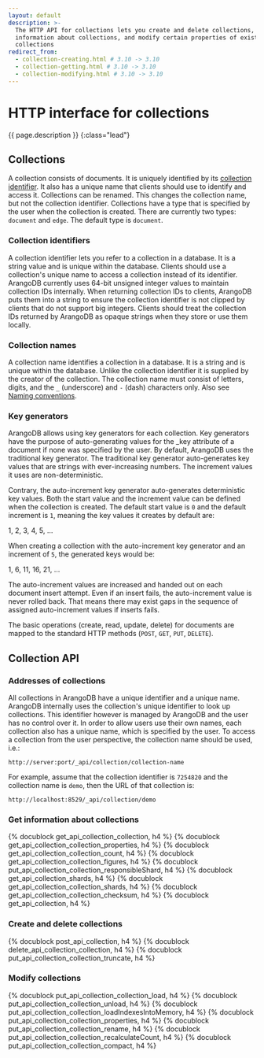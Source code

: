 ```yaml
---
layout: default
description: >-
  The HTTP API for collections lets you create and delete collections, get
  information about collections, and modify certain properties of existing
  collections
redirect_from:
  - collection-creating.html # 3.10 -> 3.10
  - collection-getting.html # 3.10 -> 3.10
  - collection-modifying.html # 3.10 -> 3.10
---
```

# HTTP interface for collections

{{ page.description }}
{:class="lead"}

## Collections

A collection consists of documents. It is uniquely identified by its
[collection identifier](../appendix-glossary.html#collection-identifier).
It also has a unique name that clients should use to identify and access it.
Collections can be renamed. This changes the collection name, but not the
collection identifier.
Collections have a type that is specified by the user when the collection
is created. There are currently two types: `document` and `edge`. The default
type is `document`.

### Collection identifiers

A collection identifier lets you refer to a collection in a database.
It is a string value and is unique within the database. Clients should use
a collection's unique name to access a collection instead of its identifier.
ArangoDB currently uses 64-bit unsigned integer values to maintain
collection IDs internally. When returning collection IDs to clients,
ArangoDB puts them into a string to ensure the collection identifier is not
clipped by clients that do not support big integers. Clients should treat
the collection IDs returned by ArangoDB as opaque strings when they store
or use them locally.

### Collection names

A collection name identifies a collection in a database. It is a string
and is unique within the database. Unlike the collection identifier it is
supplied by the creator of the collection. The collection name must consist
of letters, digits, and the `_` (underscore) and `-` (dash) characters only.
Also see [Naming conventions](../data-modeling-naming-conventions-collection-and-view-names.html).

### Key generators

ArangoDB allows using key generators for each collection. Key generators
have the purpose of auto-generating values for the _key attribute of a document
if none was specified by the user. By default, ArangoDB uses the traditional
key generator. The traditional key generator auto-generates key values that
are strings with ever-increasing numbers. The increment values it uses are
non-deterministic.

Contrary, the auto-increment key generator auto-generates deterministic key
values. Both the start value and the increment value can be defined when the
collection is created. The default start value is `0` and the default increment
is `1`, meaning the key values it creates by default are:

1, 2, 3, 4, 5, ...

When creating a collection with the auto-increment key generator and an
increment of `5`, the generated keys would be:

1, 6, 11, 16, 21, ...

The auto-increment values are increased and handed out on each document insert
attempt. Even if an insert fails, the auto-increment value is never rolled back.
That means there may exist gaps in the sequence of assigned auto-increment values
if inserts fails.

The basic operations (create, read, update, delete) for documents are mapped
to the standard HTTP methods (`POST`, `GET`, `PUT`, `DELETE`). 

## Collection API

### Addresses of collections

All collections in ArangoDB have a unique identifier and a unique
name. ArangoDB internally uses the collection's unique identifier to
look up collections. This identifier however is managed by ArangoDB
and the user has no control over it. In order to allow users use their
own names, each collection also has a unique name, which is specified
by the user.  To access a collection from the user perspective, the
collection name should be used, i.e.:

```
http://server:port/_api/collection/collection-name
```

For example, assume that the collection identifier is `7254820` and
the collection name is `demo`, then the URL of that collection is:

```
http://localhost:8529/_api/collection/demo
```

### Get information about collections

{% docublock get_api_collection_collection, h4 %}
{% docublock get_api_collection_collection_properties, h4 %}
{% docublock get_api_collection_collection_count, h4 %}
{% docublock get_api_collection_collection_figures, h4 %}
{% docublock put_api_collection_collection_responsibleShard, h4 %}
{% docublock get_api_collection_shards, h4 %}
{% docublock get_api_collection_collection_shards, h4 %}
{% docublock get_api_collection_collection_checksum, h4 %}
{% docublock get_api_collection, h4 %}

### Create and delete collections

{% docublock post_api_collection, h4 %}
{% docublock delete_api_collection_collection, h4 %}
{% docublock put_api_collection_collection_truncate, h4 %}

### Modify collections

{% docublock put_api_collection_collection_load, h4 %}
{% docublock put_api_collection_collection_unload, h4 %}
{% docublock put_api_collection_collection_loadIndexesIntoMemory, h4 %}
{% docublock put_api_collection_collection_properties, h4 %}
{% docublock put_api_collection_collection_rename, h4 %}
{% docublock put_api_collection_collection_recalculateCount, h4 %}
{% docublock put_api_collection_collection_compact, h4 %}

